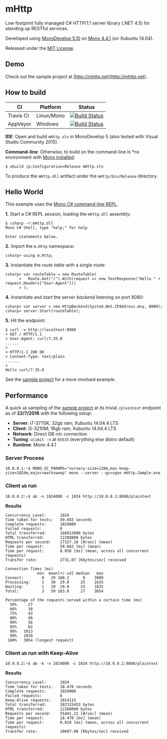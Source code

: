 # mHttp
Low footprint fully managed C# HTTP/1.1 server library (.NET 4.5) for standing up RESTful services.

Developed using [MonoDevelop 5.10](http://www.monodevelop.com/) on [Mono 4.4.1](http://www.mono-project.com/) (on Xubuntu 14.04).

Released under the [MIT License](https://github.com/joongonn/mHttp/blob/master/LICENSE.txt).
## Demo
Check out the sample project at [http://mhttp.net](http://mhttp.net).

## How to build 
| CI | Platform | Status |
| ---- | ---- | ---- |
| Travis CI | Linux/Mono | [![Build Status](https://travis-ci.org/joongonn/mHttp.svg?branch=master)](https://travis-ci.org/joongonn/mHttp) |
| AppVeyor | Windows | [![Build Status](https://ci.appveyor.com/api/projects/status/nu1rvyk7831m3jcm?svg=true)](https://ci.appveyor.com/project/joongonn/mhttp) |

**IDE**: Open and build `mHttp.sln` in MonoDevelop 5 (also tested with Visual Studio Community 2015).

**Command-line**: Otherwise, to build on the command-line in *nx environment with [Mono installed](http://www.mono-project.com/docs/getting-started/install/linux/):
```shell
$ xbuild /p:Configuration=Release mHttp.sln
```
To produce the `mHttp.dll` artifact under the `mHttp/bin/Release` directory.

## Hello World
This example uses the [Mono C# command-line REPL](http://www.mono-project.com/docs/tools+libraries/tools/repl/).

**1.** Start a C# REPL session, loading the `mHttp.dll` assembly:
```shell
$ csharp -r:mHttp.dll
Mono C# Shell, type "help;" for help

Enter statements below.
```

**2.** Import the `m.Http` namespace:
```shell
csharp> using m.Http;
```

**3.** Instantiate the *route table* with a single route:
```shell
csharp> var routeTable = new RouteTable(
      >   Route.Get("/").With(request => new TextResponse("Hello " + request.Headers["User-Agent"]))
      > );
```
**4.** Instantiate and start the server *backend* listening on port 8080:
```shell
csharp> var server = new HttpBackend(System.Net.IPAddress.Any, 8080);
csharp> server.Start(routeTable);
```
**5.** Hit the endpoint:
```shell
$ curl -v http://localhost:8080
> GET / HTTP/1.1
> User-Agent: curl/7.35.0
......
> 
< HTTP/1.1 200 OK
< Content-Type: text/plain
......
< 
Hello curl/7.35.0
```
See the [sample project](https://github.com/joongonn/mHttp/blob/master/mHttp.Sample/Program.cs) for a more involved example.


## Performance
A quick `ab` sampling of the [sample project](https://github.com/joongonn/mHttp/blob/master/mHttp.Sample/Program.cs) at its trivial `/plaintext` endpoint as of **22/7/2016** with the following setup:

* **Server**: i7-3770K; 32gb ram; Xubuntu 14.04.4 LTS
* **Client**: i5-3210M; 16gb ram; Xubuntu 14.04.4 LTS
* **Network**: Direct GB-nic connection
* **Tuning**: `ulimit -n` at `65535` (everything else distro default)
* **Runtime**: Mono 4.4.1

### Server Process
```
10.0.0.1:~$ MONO_GC_PARAMS="nursery-size=128m,max-heap-size=1024m,major=marksweep" mono --server --gc=sgen mHttp.Sample.exe
```
### Client `ab` run
```
10.0.0.2:~$ ab -n 1024000 -c 1024 http://10.0.0.1:8080/plaintext
```
**Results**
```
Concurrency Level:      1024
Time taken for tests:   59.683 seconds
Complete requests:      1024000
Failed requests:        0
Total transferred:      166912000 bytes
HTML transferred:       12288000 bytes
Requests per second:    17157.18 [#/sec] (mean)
Time per request:       59.683 [ms] (mean)
Time per request:       0.058 [ms] (mean, across all concurrent requests)
Transfer rate:          2731.07 [Kbytes/sec] received

Connection Times (ms)
              min  mean[+/-sd] median   max
Connect:        0   29 180.2      0    3009
Processing:     1   30  29.0     25    1635
Waiting:        1   29  29.0     25    1635
Total:          3   59 183.0     27    3054

Percentage of the requests served within a certain time (ms)
  50%     27
  66%     38
  75%     43
  80%     46
  90%     56
  95%     62
  98%   1013
  99%   1030
 100%   3054 (longest request)
```

### Client `ab` run with Keep-Alive
```
10.0.0.2:~$ ab -k -n 1024000 -c 1024 http://10.0.0.1:8080/plaintext
```
**Results**
```
Concurrency Level:      1024
Time taken for tests:   18.470 seconds
Complete requests:      1024000
Failed requests:        0
Keep-Alive requests:    1014115
Total transferred:      202315453 bytes
HTML transferred:       12288000 bytes
Requests per second:    55441.22 [#/sec] (mean)
Time per request:       18.470 [ms] (mean)
Time per request:       0.018 [ms] (mean, across all concurrent requests)
Transfer rate:          10697.00 [Kbytes/sec] received
```
